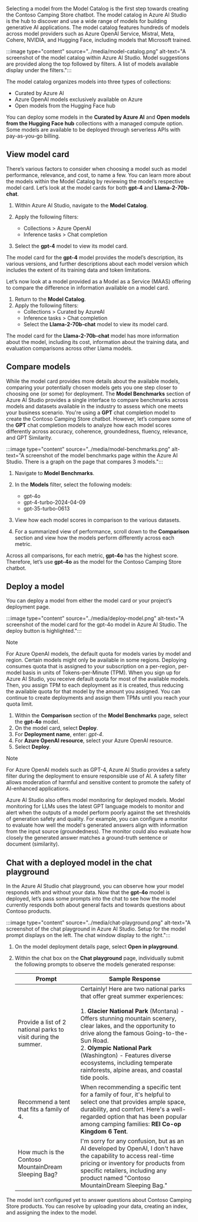 Selecting a model from the Model Catalog is the first step towards creating the Contoso Camping Store chatbot. The model catalog in Azure AI Studio is the hub to discover and use a wide range of models for building generative AI applications. The model catalog features hundreds of models across model providers such as Azure OpenAI Service, Mistral, Meta, Cohere, NVIDIA, and Hugging Face, including models that Microsoft trained.

:::image type="content" source="../media/model-catalog.png" alt-text="A screenshot of the model catalog within Azure AI Studio. Model suggestions are provided along the top followed by filters. A list of models available display under the filters.":::

The model catalog organizes models into three types of collections:
- Curated by Azure AI
- Azure OpenAI models exclusively available on Azure
- Open models from the Hugging Face hub

You can deploy some models in the **Curated by Azure AI** and **Open models from the Hugging Face hub** collections with a managed compute option. Some models are available to be deployed through serverless APIs with pay-as-you-go billing.

## View model card

There’s various factors to consider when choosing a model such as model performance, relevance, and cost, to name a few. You can learn more about the models within the Model Catalog by reviewing the model’s respective model card. Let’s look at the model cards for both **gpt-4** and **Llama-2-70b-chat**.

1. Within Azure AI Studio, navigate to the **Model Catalog**.
1. Apply the following filters:
    - Collections > Azure OpenAI
    - Inference tasks > Chat completion

1. Select the **gpt-4** model to view its model card.

The model card for the **gpt-4** model provides the model’s description, its various versions, and further descriptions about each model version which includes the extent of its training data and token limitations.

Let’s now look at a model provided as a Model as a Service (MAAS) offering to compare the difference in information available on a model card.

1. Return to the **Model Catalog**.
1. Apply the following filters:
    - Collections > Curated by AzureAI
    - Inference tasks > Chat completion
    - Select the **Llama-2-70b-chat** model to view its model card.

The model card for the **Llama-2-70b-chat** model has more information about the model, including its cost, information about the training data, and evaluation comparisons across other Llama models.

## Compare models

While the model card provides more details about the available models, comparing your potentially chosen models gets you one step closer to choosing one (or some) for deployment. The **Model Benchmarks** section of Azure AI Studio provides a single interface to compare benchmarks across models and datasets available in the industry to assess which one meets your business scenario. You're using a **GPT** chat completion model to create the Contoso Camping Store chatbot. However, let’s compare some of the **GPT** chat completion models to analyze how each model scores differently across accuracy, coherence, groundedness, fluency, relevance, and GPT Similarity.

:::image type="content" source="../media/model-benchmarks.png" alt-text="A screenshot of the model benchmarks page within the Azure AI Studio. There is a graph on the page that compares 3 models.":::

1. Navigate to **Model Benchmarks**.
1. In the **Models** filter, select the following models:
    - gpt-4o
    - gpt-4-turbo-2024-04-09
    - gpt-35-turbo-0613

1. View how each model scores in comparison to the various datasets.
1. For a summarized view of performance, scroll down to the **Comparison** section and view how the models perform differently across each metric.

Across all comparisons, for each metric, **gpt-4o** has the highest score. Therefore, let’s use **gpt-4o** as the model for the Contoso Camping Store chatbot.

## Deploy a model

You can deploy a model from either the model card or your project’s deployment page.

:::image type="content" source="../media/deploy-model.png" alt-text="A screenshot of the model card for the gpt-4o model in Azure AI Studio. The deploy button is highlighted.":::

> [!NOTE]
> For Azure OpenAI models, the default quota for models varies by model and region. Certain models might only be available in some regions. Deploying consumes quota that is assigned to your subscription on a per-region, per-model basis in units of Tokens-per-Minute (TPM). When you sign up for Azure AI Studio, you receive default quota for most of the available models. Then, you assign TPM to each deployment as it is created, thus reducing the available quota for that model by the amount you assigned. You can continue to create deployments and assign them TPMs until you reach your quota limit.

1. Within the **Comparison** section of the **Model Benchmarks** page, select the **gpt-4o** model.
1. On the model card, select **Deploy**.
1. For **Deployment name**, enter: *gpt-4*.
1. For **Azure OpenAI resource**, select your Azure OpenAI resource.
1. Select **Deploy**.

> [!NOTE]
> For Azure OpenAI models such as GPT-4, Azure AI Studio provides a safety filter during the deployment to ensure responsible use of AI. A safety filter allows moderation of harmful and sensitive content to promote the safety of AI-enhanced applications.

Azure AI Studio also offers model monitoring for deployed models. Model monitoring for LLMs uses the latest GPT language models to monitor and alert when the outputs of a model perform poorly against the set thresholds of generation safety and quality. For example, you can configure a monitor to evaluate how well the model's generated answers align with information from the input source (groundedness). The monitor could also evaluate how closely the generated answer matches a ground-truth sentence or document (similarity).

## Chat with a deployed model in the chat playground

In the Azure AI Studio chat playground, you can observe how your model responds with and without your data. Now that the **gpt-4o** model is deployed, let’s pass some prompts into the chat to see how the model currently responds both about general facts and towards questions about Contoso products.

:::image type="content" source="../media/chat-playground.png" alt-text="A screenshot of the chat playground in Azure AI Studio. Setup for the model prompt displays on the left. The chat window display to the right.":::

1. On the model deployment details page, select **Open in playground**.
1. Within the chat box on the **Chat playground** page, individually submit the following prompts to observe the models generated response:

    | Prompt | Sample Response |
    |----------|----------|
    | Provide a list of 2 national parks to visit during the summer.   | Certainly! Here are two national parks that offer great summer experiences: <br><br> 1. **Glacier National Park** (Montana) - Offers stunning mountain scenery, clear lakes, and the opportunity to drive along the famous Going-to-the-Sun Road. <br> 2. **Olympic National Park** (Washington) - Features diverse ecosystems, including temperate rainforests, alpine areas, and coastal tide pools.|
    |  Recommend a tent that fits a family of 4.    | When recommending a specific tent for a family of four, it's helpful to select one that provides ample space, durability, and comfort. Here's a well-regarded option that has been popular among camping families: **REI Co-op Kingdom 6 Tent**.   |
    |  How much is the Contoso MountainDream Sleeping Bag?    | I'm sorry for any confusion, but as an AI developed by OpenAI, I don't have the capability to access real-time pricing or inventory for products from specific retailers, including any product named "Contoso MountainDream Sleeping Bag."   |

The model isn’t configured yet to answer questions about Contoso Camping Store products. You can resolve by uploading your data, creating an index, and assigning the index to the model.